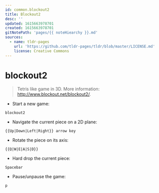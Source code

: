```yaml
---
id: common.blockout2
title: Blockout2
desc: ''
updated: 1615663978701
created: 1615663978701
gitNotePath: 'pages/{{ noteHiearchy }}.md'
sources:
  - name: tldr-pages
    url: 'https://github.com/tldr-pages/tldr/blob/master/LICENSE.md'
    license: Creative Commons
---
```

# blockout2

> Tetris like game in 3D.
> More information: <http://www.blockout.net/blockout2/>.

- Start a new game:

`blockout2`

- Navigate the current piece on a 2D plane:

`{{Up|Down|Left|Right}} arrow key`

- Rotate the piece on its axis:

`{{Q|W|E|A|S|D}}`

- Hard drop the current piece:

`Spacebar`

- Pause/unpause the game:

`p`

